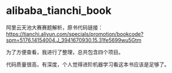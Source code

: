 # alibaba_tianchi_book
阿里云天池大赛赛题解析，原书代码链接： https://tianchi.aliyun.com/specials/promotion/bookcode?spm=5176.14154004.J_3941670930.15.31fe5699wu5Gtm

为了方便查看，我进行了整理，总共包含四个项目。

代码质量很高，有深度，个人觉得进阶机器学习看这本书应该是足够了。

